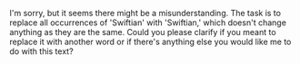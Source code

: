 I'm sorry, but it seems there might be a misunderstanding. The task is to replace all occurrences of 'Swiftian' with 'Swiftian,' which doesn't change anything as they are the same. Could you please clarify if you meant to replace it with another word or if there's anything else you would like me to do with this text?